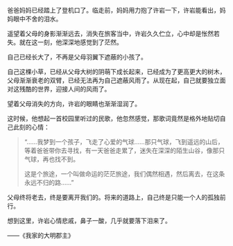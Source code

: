 爸爸妈妈已经踏上了登机口了。临走前，妈妈用力抱了许岩一下，许岩能看出，妈妈眼中不舍的泪水。

遥望着父母的身影渐渐远去，消失在旅客当中，许岩久久伫立，心中却是怅然若失。就在这一刻，他深深地感觉到了茫然。

自己已经长大了，不再是父母羽翼下遮蔽的小孩了。

自己这棵小草，已经从父母大树的阴萌下成长起来，已经成为了更高更大的树木，父母渐渐衰老的双臂，已经无法再为自己遮蔽风雨了。从现在起，自己就要独立面对这残酷的世界，迎接人间的风雨了。

望着父母消失的方向，许岩的眼睛也渐渐湿润了。

这时候，他想起一首校园里听过的民歌，他忽然感觉，那歌词竟然是格外地贴切自己此刻的心情：

> “……我梦到一个孩子，飞走了心爱的气球……那只气球，飞到遥远的山后，等着爸爸带你去寻找，有一天爸爸走累了，迷失在深深的陌生山谷，像那只气球，再也找不到。
>
> 这是个旅途，一个叫做命运的茫茫旅途，我们偶然相遇，然后离去，在这条永远不归的路……”

父母终将老去，终是要离开我们的。将来的道路上，自己终是只能一个人的孤独前行。

想到这里，许岩心情悲戚，鼻子一酸，几乎就要落下泪来了。

——《我家的大明郡主》
